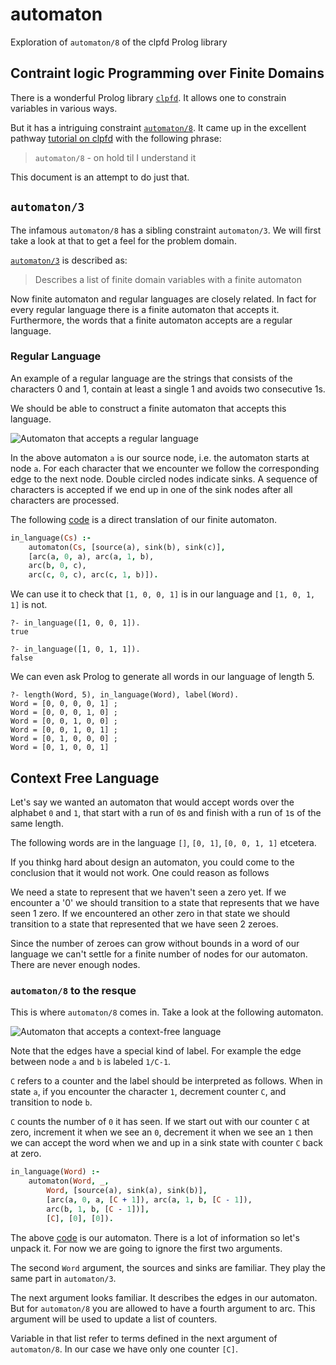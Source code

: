 # automaton
Exploration of `automaton/8` of the clpfd Prolog library

## Contraint logic Programming over Finite Domains 
There is a wonderful Prolog library [`clpfd`][clpfd]. It allows one to constrain variables in various ways.

But it has a intriguing constraint [`automaton/8`][automaton/8]. It came up in the excellent pathway [tutorial on clpfd][tutorial] with the following phrase:

> `automaton/8` - on hold til I understand it 

This document is an attempt to do just that.

## `automaton/3`
The infamous `automaton/8` has a sibling constraint `automaton/3`. We will first take a look at that to get a feel for the problem domain.

[`automaton/3`][automaton/3] is described as:

> Describes a list of finite domain variables with a finite automaton

Now finite automaton and regular languages are closely related. In fact for every regular language there is a finite automaton that accepts it. Furthermore, the words that a finite automaton accepts are a regular language.

### Regular Language
An example of a regular language are the strings that consists of the characters 0 and 1, contain at least a single 1 and avoids two consecutive 1s.

We should be able to construct a finite automaton that accepts this language.

![Automaton that accepts a regular language](http://fifth-postulate.nl/automaton/regular.svg)

In the above automaton `a` is our source node, i.e. the automaton starts at node `a`. For each character that we encounter we follow the corresponding edge to the next node. Double circled nodes indicate sinks. A sequence of characters is accepted if we end up in one of the sink nodes after all characters are processed.

The following [code][code:regular] is a direct translation of our finite automaton.

```prolog
in_language(Cs) :-
    automaton(Cs, [source(a), sink(b), sink(c)], 
    [arc(a, 0, a), arc(a, 1, b),
    arc(b, 0, c),
    arc(c, 0, c), arc(c, 1, b)]).
```

We can use it to check that `[1, 0, 0, 1]` is in our language and `[1, 0, 1, 1]` is not.

```plain
?- in_language([1, 0, 0, 1]).
true

?- in_language([1, 0, 1, 1]).
false
```

We can even ask Prolog to generate all words in our language of length 5.

```plain
?- length(Word, 5), in_language(Word), label(Word).
Word = [0, 0, 0, 0, 1] ;
Word = [0, 0, 0, 1, 0] ;
Word = [0, 0, 1, 0, 0] ;
Word = [0, 0, 1, 0, 1] ;
Word = [0, 1, 0, 0, 0] ;
Word = [0, 1, 0, 0, 1] 
```

## Context Free Language
Let's say we wanted an automaton that would accept words over the alphabet `0` and `1`, that start with a run of `0`s and finish with a run of `1`s of the same length.

The following words are in the language `[]`, `[0, 1]`, `[0, 0, 1, 1]` etcetera.

If you thinkg hard about design an automaton, you could come to the conclusion that it would not work. One could reason as follows

We need a state to represent that we haven't seen a zero yet. If we encounter a '0' we should transition to a state that represents that we have seen 1 zero. If we encountered an other zero in that state we should transition to a state that represented that we have seen 2 zeroes.

Since the number of zeroes can grow without bounds in a word of our language we can't settle for a finite number of nodes for our automaton. There are never enough nodes.

### `automaton/8` to the resque
This is where `automaton/8` comes in. Take a look at the following automaton.

![Automaton that accepts a context-free language](http://fifth-postulate.nl/automaton/context-free.svg)

Note that the edges have a special kind of label. For example the edge between node `a` and `b` is labeled `1/C-1`.

`C` refers to a counter and the label should be interpreted as follows. When in state `a`, if you encounter the character `1`, decrement counter `C`, and transition to node `b`.

`C` counts the number of `0` it has seen. If we start out with our counter `C` at zero, increment it when we see an `0`, decrement it when we see an `1` then we can accept the word when we and up in a sink state with counter `C` back at zero.

```prolog
in_language(Word) :-
    automaton(Word, _,
        Word, [source(a), sink(a), sink(b)], 
        [arc(a, 0, a, [C + 1]), arc(a, 1, b, [C - 1]),
        arc(b, 1, b, [C - 1])], 
        [C], [0], [0]).
```

The above [code][code:free] is our automaton. There is a lot of information so let's unpack it. For now we are going to ignore the first two arguments.

The second `Word` argument, the sources and sinks are familiar. They play the same part in `automaton/3`.

The next argument looks familiar. It describes the edges in our automaton. But for `automaton/8` you are allowed to have a fourth argument to arc. This argument will be used to update a list of counters.

Variable in that list refer to terms defined in the next argument of `automaton/8`. In our case we have only one counter `[C]`.


[clpfd]: https://www.swi-prolog.org/pldoc/man?section=clpfd
[automaton/8]: https://www.swi-prolog.org/pldoc/doc_for?object=automaton/8
[automaton/3]: https://www.swi-prolog.org/pldoc/doc_for?object=automaton/3
[tutorial]: http://pathwayslms.com/swipltuts/clpfd/clpfd.html
[code:regular]: https://github.com/fifth-postulate/automaton/blob/master/prolog/regular.pl
[code:free]: https://github.com/fifth-postulate/automaton/blob/master/prolog/anbn.pl